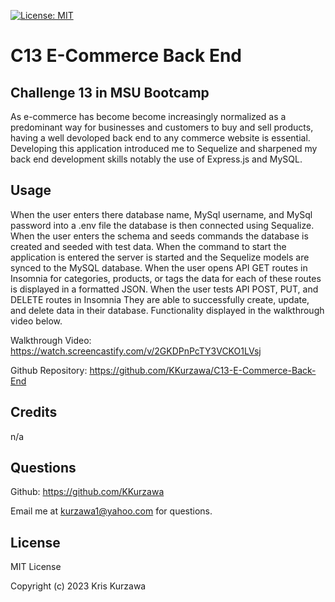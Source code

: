 [![License: MIT](https://img.shields.io/badge/License-MIT-yellow.svg)](https://opensource.org/licenses/MIT)
# C13 E-Commerce Back End

## Challenge 13 in MSU Bootcamp

As e-commerce has become become increasingly normalized as a predominant way for businesses and customers to buy and sell products, having a well devoloped back end to any commerce website is essential.   Developing this application introduced me to Sequelize and sharpened my back end development skills notably the use of Express.js and MySQL.

## Usage

When the user enters there database name, MySql username, and MySql password into a .env file the database is then connected using Sequalize.  When the user enters the schema and seeds commands the database is created and seeded with test data.  When the command to start the application is entered the server is started and the Sequelize models are synced to the MySQL database.  When the user opens API GET routes in Insomnia for categories, products, or tags
the data for each of these routes is displayed in a formatted JSON.  When the user tests API POST, PUT, and DELETE routes in Insomnia
They are able to successfully create, update, and delete data in their database.  Functionality displayed in the walkthrough video below.

Walkthrough Video: https://watch.screencastify.com/v/2GKDPnPcTY3VCKO1LVsj

Github Repository: https://github.com/KKurzawa/C13-E-Commerce-Back-End

## Credits

n/a

## Questions

Github: https://github.com/KKurzawa

Email me at kurzawa1@yahoo.com for questions.

## License

MIT License

Copyright (c) 2023 Kris Kurzawa
